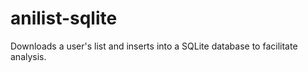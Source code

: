 # anilist-sqlite
Downloads a user's list and inserts into a SQLite database to facilitate analysis.
